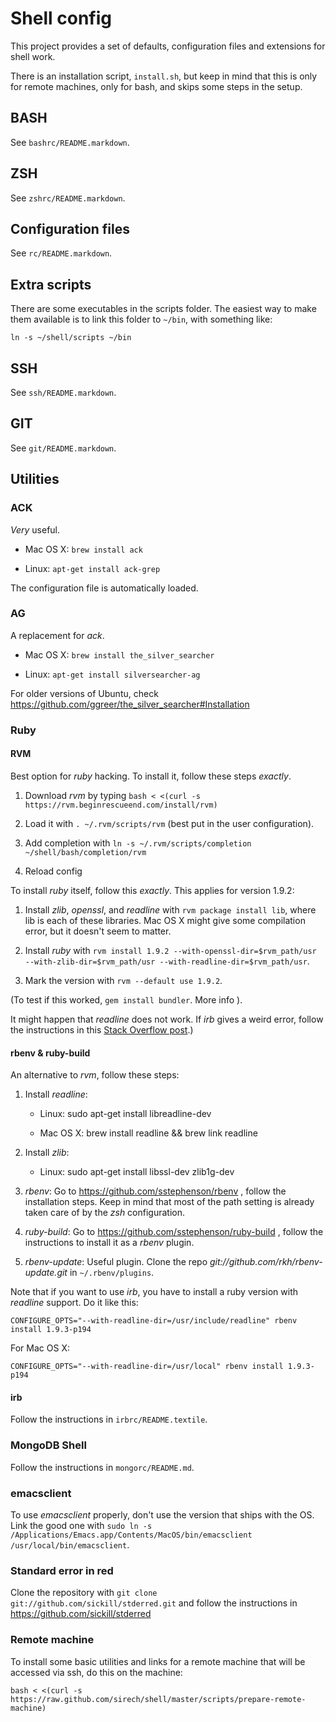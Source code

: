 # Shell config

This project provides a set of defaults, configuration files and
extensions for shell work.

There is an installation script, `install.sh`, but keep in mind that
this is only for remote machines, only for bash, and skips some steps
in the setup.

## BASH

See `bashrc/README.markdown`.

## ZSH

See `zshrc/README.markdown`.

## Configuration files

See `rc/README.markdown`.

## Extra scripts

There are some executables in the scripts folder. The easiest way to
make them available is to link this folder to `~/bin`, with something
like:

`ln -s ~/shell/scripts ~/bin`

## SSH

See `ssh/README.markdown`.

## GIT

See `git/README.markdown`.

## Utilities

### ACK

_Very_ useful.

* Mac OS X: `brew install ack`

* Linux: `apt-get install ack-grep`

The configuration file is automatically loaded.

### AG

A replacement for _ack_.

* Mac OS X: `brew install the_silver_searcher`

* Linux: `apt-get install silversearcher-ag`

For older versions of Ubuntu, check https://github.com/ggreer/the_silver_searcher#Installation

### Ruby

#### RVM

Best option for _ruby_ hacking. To install it, follow these steps
_exactly_.

1. Download _rvm_ by typing `bash < <(curl -s https://rvm.beginrescueend.com/install/rvm)`

2. Load it with `. ~/.rvm/scripts/rvm` (best put in the user
configuration).

3. Add completion with `ln -s ~/.rvm/scripts/completion ~/shell/bash/completion/rvm`

4. Reload config

To install _ruby_ itself, follow this _exactly_. This applies for
version 1.9.2:

1. Install _zlib_, _openssl_, and _readline_ with `rvm package install
lib`, where lib is each of these libraries. Mac OS X might give some
compilation error, but it doesn't seem to matter.

2. Install _ruby_ with `rvm install 1.9.2 --with-openssl-dir=$rvm_path/usr --with-zlib-dir=$rvm_path/usr --with-readline-dir=$rvm_path/usr`.

3. Mark the version with `rvm --default use 1.9.2`.

(To test if this worked, `gem install bundler`. More info
[](https://rvm.beginrescueend.com/packages/zlib/)).

It might happen that _readline_ does not work. If _irb_ gives a weird
error, follow the instructions in this
[Stack Overflow post](http://stackoverflow.com/questions/4498919/problems-with-the-rails-console-rvm-and-readline).)

#### rbenv & ruby-build

An alternative to _rvm_, follow these steps:

1. Install _readline_:

    * Linux: sudo apt-get install libreadline-dev

    * Mac OS X: brew install readline && brew link readline

2. Install _zlib_:

    * Linux: sudo apt-get install libssl-dev zlib1g-dev

3. _rbenv_: Go to https://github.com/sstephenson/rbenv , follow the
installation steps. Keep in mind that most of the path setting is
already taken care of by the _zsh_ configuration.

4. _ruby-build_: Go to https://github.com/sstephenson/ruby-build ,
follow the instructions to install it as a _rbenv_ plugin.

5. _rbenv-update_: Useful plugin. Clone the repo
_git://github.com/rkh/rbenv-update.git_ in `~/.rbenv/plugins`.

Note that if you want to use _irb_, you have to install a ruby version
with _readline_ support. Do it like this:

`CONFIGURE_OPTS="--with-readline-dir=/usr/include/readline" rbenv install 1.9.3-p194`

For Mac OS X:

`CONFIGURE_OPTS="--with-readline-dir=/usr/local" rbenv install 1.9.3-p194`

#### irb

Follow the instructions in `irbrc/README.textile`.

### MongoDB Shell

Follow the instructions in `mongorc/README.md`.

### emacsclient

To use _emacsclient_ properly, don't use the version that ships with
the OS. Link the good one with `sudo ln -s
/Applications/Emacs.app/Contents/MacOS/bin/emacsclient
/usr/local/bin/emacsclient`.

### Standard error in red

Clone the repository with `git clone
git://github.com/sickill/stderred.git` and follow the instructions in
https://github.com/sickill/stderred

### Remote machine

To install some basic utilities and links for a remote machine that
will be accessed via ssh, do this on the machine:

`bash < <(curl -s https://raw.github.com/sirech/shell/master/scripts/prepare-remote-machine)`

